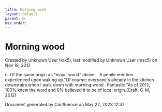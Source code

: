 ```yaml
---
title: Morning wood
layout: default
parent: M
nav_order:
---
```


# Morning wood

Created by  Unknown User (krk5), last modified by  Unknown User (msc5) on Nov 19, 2012

n. Of the same origin as &quot;major wood&quot; above.   A penile erection experienced upon waking up.&quot;Of course; everyone's already in the kitchen downstairs when I walk down with morning wood.  Fantastic.&quot;As of 2012, 100% knew the word and 0% believed it to be of local origin.(Craft, G-M, 2012)

Document generated by Confluence on May 22, 2023 12:37


